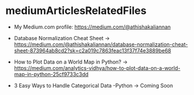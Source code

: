 # mediumArticlesRelatedFiles

* My Medium.com profile: https://medium.com/@athishakaliannan

* Database Normalization Cheat Sheet -> https://medium.com/@athishakaliannan/database-normalization-cheat-sheet-873964ab8cd2?sk=c2a019c7863feac13f37f74e3889be68

* How to Plot Data on a World Map in Python? -> https://medium.com/analytics-vidhya/how-to-plot-data-on-a-world-map-in-python-25cf9733c3dd


* 3 Easy Ways to Handle Categorical Data -Python -> Coming Soon
